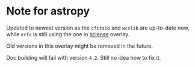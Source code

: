 # Note for astropy
<!-- I haven't updated the astropy package in this overlay to the newest version yet, as some dependencies in the official portage are not up-to-date. For now (2019-12-29), the newest version of following dependencies in the portage are:

cfitsio: 3.410; erfa: 1.4.0; wcslib: 5.16

While the bundled versions in astropy sources are listed in the table below, which might be the most suitable ones for each version of astropy.

Versions of astropy | cfitsio | erfa | wcslib | More information --
:------: | :----: | :----: | :----: | -----
4.0      | 3.470  | 1.7.0  | 6.4    | bundled wcslib > 6, so not included in this overlay yet
3.2.3    | 3.450  | 1.4.0  | 6.2    | similar with 4.0
3.1.2    | 3.450  | 1.4.0  | 5.19.1 | cfitsio and wcslib newer than portage
3.0.5    | 3.440  | 1.4.0  | 5.19   | similar with 3.1.2
2.0.16   | 3.440  | 1.4.0  | 5.16   | cfitsio newer than portage
2.0.14   | 3.440  | 1.4.0  | 5.16   | same as 2.0.16

Some of the dependencies in the portage are always older than the bundled ones, so I'm not sure if the builds in this overlay always work well. I just provide the versions that don't need quite new versions of the dependencies.(3.1.2 is the newest one here for now)

If you still want the newest version, try the ones in [this overlay](https://github.com/Universebenzene/benzene-testlay/), which are even less tested.a -->

Updated to newest version as the `cfitsio` and `wcslib` are up-to-date now, while `erfa` is still using the one in [sciense](https://wiki.gentoo.org/wiki/Project:Science) overlay.

Old versions in this overlay might be removed in the future.

Doc building will fail with version `4.2`. Still no idea how to fix it.
